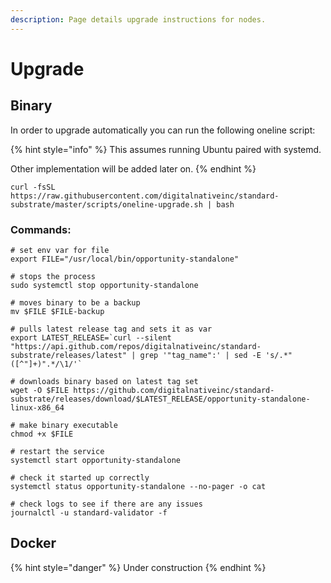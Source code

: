 ```yaml
---
description: Page details upgrade instructions for nodes.
---
```


# Upgrade

## Binary

In order to upgrade automatically you can run the following oneline script:

{% hint style="info" %}
This assumes running Ubuntu paired with systemd.

Other implementation will be added later on.
{% endhint %}

```text
curl -fsSL https://raw.githubusercontent.com/digitalnativeinc/standard-substrate/master/scripts/oneline-upgrade.sh | bash
```

### Commands:

    # set env var for file
    export FILE="/usr/local/bin/opportunity-standalone"

    # stops the process
    sudo systemctl stop opportunity-standalone

    # moves binary to be a backup
    mv $FILE $FILE-backup

    # pulls latest release tag and sets it as var
    export LATEST_RELEASE=`curl --silent "https://api.github.com/repos/digitalnativeinc/standard-substrate/releases/latest" | grep '"tag_name":' | sed -E 's/.*"([^"]+)".*/\1/'`

    # downloads binary based on latest tag set
    wget -O $FILE https://github.com/digitalnativeinc/standard-substrate/releases/download/$LATEST_RELEASE/opportunity-standalone-linux-x86_64

    # make binary executable
    chmod +x $FILE

    # restart the service
    systemctl start opportunity-standalone

    # check it started up correctly
    systemctl status opportunity-standalone --no-pager -o cat

    # check logs to see if there are any issues
    journalctl -u standard-validator -f

## Docker

{% hint style="danger" %}
Under construction
{% endhint %}

